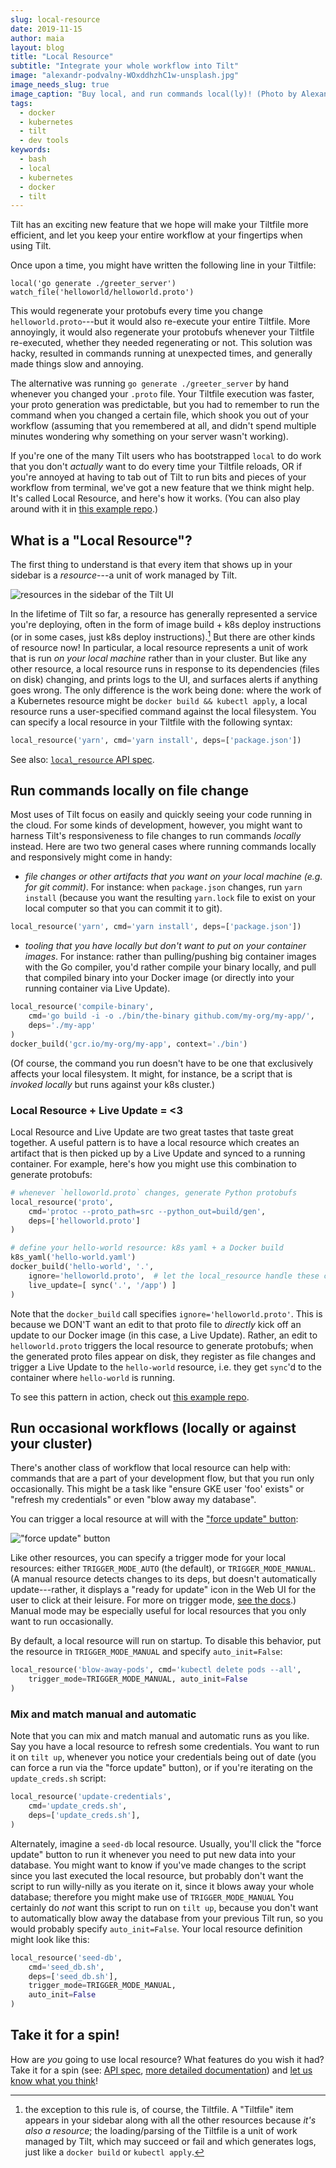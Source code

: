 ```yaml
---
slug: local-resource
date: 2019-11-15
author: maia
layout: blog
title: "Local Resource"
subtitle: "Integrate your whole workflow into Tilt"
image: "alexandr-podvalny-WOxddhzhC1w-unsplash.jpg"
image_needs_slug: true
image_caption: "Buy local, and run commands local(ly)! (Photo by Alexandr Podvalny on <a href='https://unsplash.com/photos/WOxddhzhC1w'>Unsplash</a>.)"
tags:
  - docker
  - kubernetes
  - tilt
  - dev tools
keywords:
  - bash
  - local
  - kubernetes
  - docker
  - tilt
---
```

Tilt has an exciting new feature that we hope will make your Tiltfile more efficient,
and let you keep your entire workflow at your fingertips when using Tilt.

Once upon a time, you might have written the following line in your Tiltfile:

```
local('go generate ./greeter_server')
watch_file('helloworld/helloworld.proto')
```

This would regenerate your protobufs every time you change `helloworld.proto`---but it would also re-execute your entire Tiltfile. More annoyingly, it would also regenerate your protobufs whenever your Tiltfile re-executed, whether they needed regenerating or not. This solution was hacky, resulted in commands running at unexpected times, and generally made things slow and annoying.

The alternative was running `go generate ./greeter_server` by hand whenever you changed your `.proto` file. Your Tiltfile execution was faster, your proto generation was predictable, but you had to remember to run the command when you changed a certain file, which shook you out of your workflow (assuming that you remembered at all, and didn't spend multiple minutes wondering why something on your server wasn't working).

If you're one of the many Tilt users who has bootstrapped `local` to do work that you don't _actually_ want to do every time your Tiltfile reloads, OR if you're annoyed at having to tab out of Tilt to run bits and pieces of your workflow from terminal, we've got a new feature that we think might help. It's called Local Resource, and here's how it works. (You can also play around with it in [this example repo](https://github.com/windmilleng/local_resource_example).)


## What is a "Local Resource"?

The first thing to understand is that every item that shows up in your sidebar is a _resource_---a unit of work managed by Tilt.

![resources in the sidebar of the Tilt UI](/assets/images/local-resource/resources-in-sidebar.png)

In the lifetime of Tilt so far, a resource has generally represented a service you're deploying, often in the form of image build + k8s deploy instructions (or in some cases, just k8s deploy instructions).[^1] But there are other kinds of resource now! In particular, a local resource represents a unit of work that is run _on your local machine_ rather than in your cluster. But like any other resource, a local resource runs in response to its dependencies (files on disk) changing, and prints logs to the UI, and surfaces alerts if anything goes wrong. The only difference is the work being done: where the work of a Kubernetes resource might be `docker build && kubectl apply`, a local resource runs a user-specified command against the local filesystem. You can specify a local resource in your Tiltfile with the following syntax:

```python
local_resource('yarn', cmd='yarn install', deps=['package.json'])
```

See also: [`local_resource` API spec](api.html#api.local_resource).

## Run commands locally on file change
Most uses of Tilt focus on easily and quickly seeing your code running in the cloud.
For some kinds of development, however, you might want to harness
Tilt's responsiveness to file changes to run commands _locally_ instead. Here are two
two general cases where running commands locally and responsively might come in handy:
- *file changes or other artifacts that you want on your local machine (e.g. for
git commit)*. For instance: when `package.json` changes, run `yarn install`
(because you want the resulting `yarn.lock` file to exist on your local computer
so that you can commit it to git).

```python
local_resource('yarn', cmd='yarn install', deps=['package.json'])
```
- *tooling that you have locally but don't want to put on your container images*.
For instance: rather than pulling/pushing big container images with the Go compiler,
you'd rather compile your binary locally, and pull that compiled binary into your Docker image
(or directly into your running container via Live Update).

```python
local_resource('compile-binary',
    cmd='go build -i -o ./bin/the-binary github.com/my-org/my-app/',
    deps='./my-app'
)
docker_build('gcr.io/my-org/my-app', context='./bin')
```

(Of course, the command you run doesn't have to be one that exclusively affects your
local filesystem. It might, for instance, be a script that is _invoked locally_
but runs against your k8s cluster.)

### Local Resource + Live Update = <3

Local Resource and Live Update are two great tastes that taste great together.
A useful pattern is to have a local resource which creates an artifact
that is then picked up by a Live Update and synced to a running container.
For example, here's how you might use this combination to generate protobufs:
```python
# whenever `helloworld.proto` changes, generate Python protobufs
local_resource('proto',
    cmd='protoc --proto_path=src --python_out=build/gen',
    deps=['helloworld.proto']
)

# define your hello-world resource: k8s yaml + a Docker build
k8s_yaml('hello-world.yaml')
docker_build('hello-world', '.',
    ignore='helloworld.proto',  # let the local_resource handle these changes
    live_update=[ sync('.', '/app') ]
)
```

Note that the `docker_build` call specifies `ignore='helloworld.proto'`. This is
because we DON'T want an edit to that proto file to _directly_ kick off an update to
our Docker image (in this case, a Live Update). Rather, an edit to `helloworld.proto`
triggers the local resource to generate protobufs; when the generated proto files appear
on disk, they register as file changes and trigger a Live Update to the `hello-world`
resource, i.e. they get `sync`'d to the container where `hello-world` is running.

To see this pattern in action, check out [this example repo](https://github.com/windmilleng/local_resource_example).

## Run occasional workflows (locally or against your cluster)

There's another class of workflow that local resource can help with: commands that
are a part of your development flow, but that you run only occasionally. This might
be a task like "ensure GKE user 'foo' exists" or "refresh my credentials" or even
"blow away my database".

You can trigger a local resource at will with the ["force update" button](https://blog.tilt.dev/2019/11/14/force-update.html):

!["force update" button](/assets/images/local-resource/force-update-button.png)

Like other resources, you can specify a trigger mode for your local resources:
either `TRIGGER_MODE_AUTO` (the default), or `TRIGGER_MODE_MANUAL`. (A manual
resource detects changes to its deps, but doesn't automatically update---rather,
it displays a "ready for update" icon in the Web UI for the user to click at their
leisure. For more on trigger mode, [see the docs](https://docs.tilt.dev/manual_update_control.html).)
Manual mode may be especially useful for local resources that you only want to run occasionally.

By default, a local resource will run on startup. To disable this behavior, put the
resource in `TRIGGER_MODE_MANUAL` and specify `auto_init=False`:
```python
local_resource('blow-away-pods', cmd='kubectl delete pods --all',
    trigger_mode=TRIGGER_MODE_MANUAL, auto_init=False
)
```

### Mix and match manual and automatic
Note that you can mix and match manual and automatic runs as you like. Say you
have a local resource to refresh some credentials. You want to run it on `tilt up`,
whenever you notice your credentials being out of date (you can force a run via the
"force update" button), or if you're iterating on the `update_creds.sh` script:
```python
local_resource('update-credentials',
    cmd='update_creds.sh',
    deps=['update_creds.sh'],
)
```
Alternately, imagine a `seed-db` local resource. Usually, you'll click the "force update"
button to run it whenever you need to put new data into your database. You might want to
know if you've made changes to the script since you last executed the local resource, but
probably don't want the script to run willy-nilly as you iterate on it, since it blows
away your whole database; therefore you might make use of `TRIGGER_MODE_MANUAL` You certainly
do _not_ want this script to run on `tilt up`, because you don't want to automatically blow
away the database from your previous Tilt run, so you would probably specify `auto_init=False`.
Your local resource definition might look like this:
```python
local_resource('seed-db',
    cmd='seed_db.sh',
    deps=['seed_db.sh'],
    trigger_mode=TRIGGER_MODE_MANUAL,
    auto_init=False
)
```

## Take it for a spin!
How are _you_ going to use local resource? What features do you wish it had? Take
it for a spin (see: [API spec](https://docs.tilt.dev/api.html#api.local_resource),
[more detailed documentation](https://docs.tilt.dev/local_resource.html)) and
[let us know what you think](https://tilt.dev/contact)!

[^1]: the exception to this rule is, of course, the Tiltfile. A "Tiltfile" item
appears in your sidebar along with all the other resources because _it's also a
resource_; the loading/parsing of the Tiltfile is a unit of work managed by Tilt,
which may succeed or fail and which generates logs, just like a `docker build`
or `kubectl apply`.
